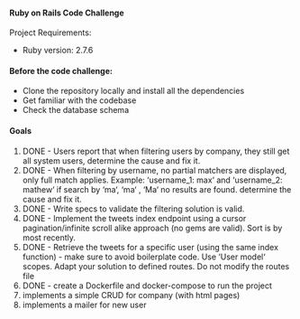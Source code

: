 #### Ruby on Rails Code Challenge

Project Requirements:

* Ruby version: 2.7.6

#### Before the code challenge:

* Clone the repository locally and install all the dependencies
* Get familiar with the codebase
* Check the database schema

#### Goals

1. DONE - Users report that when filtering users by company, they still get all system users, determine the cause and fix it.
2. DONE - When filtering by username, no partial matchers are displayed, only full match applies.
Example: ‘username_1: max‘ and ‘username_2: mathew‘ if search by ‘ma‘, ‘ma‘ , ‘Ma‘ no results are found. determine the cause and fix it.
3. DONE - Write specs to validate the filtering solution is valid.
4. DONE - Implement the tweets index endpoint using a cursor pagination/infinite scroll alike approach (no gems are valid). Sort is by most recently.
5. DONE - Retrieve the tweets for a specific user (using the same index function) - make sure to avoid boilerplate code. Use ‘User model‘ scopes. Adapt your solution to defined routes. Do not modify the routes file
6. DONE - create a Dockerfile and docker-compose to run the project
7. implements a simple CRUD for company (with html pages)
8. implements a mailer for new user